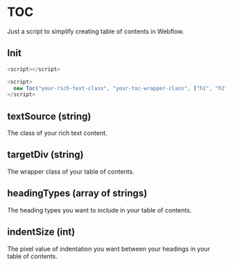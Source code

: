 # TOC

Just a script to simplify creating table of contents in Webflow.

## Init

```javascript
<script></script>

<script>
  new Toc("your-rich-text-class", "your-toc-wrapper-class", ["h1", "h2", "h3", "h4", "h5", "h6"], 20);
</script>
```

## textSource (string)

The class of your rich text content.

## targetDiv (string)

The wrapper class of your table of contents.

## headingTypes (array of strings)

The heading types you want to include in your table of contents.

## indentSize (int)

The pixel value of indentation you want between your headings in your table of contents.
